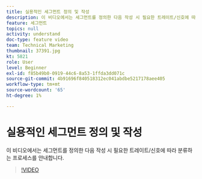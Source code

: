 ```yaml
---
title: 실용적인 세그먼트 정의 및 작성
description: 이 비디오에서는 세그먼트를 정의한 다음 작성 시 필요한 트레이트/신호에 따라 분류하는 프로세스를 안내합니다.
feature: 세그먼트
topics: null
activity: understand
doc-type: feature video
team: Technical Marketing
thumbnail: 37391.jpg
kt: 5821
role: User
level: Beginner
exl-id: f85b49b0-0919-44c6-8a53-1ffda3dd071c
source-git-commit: 4b91696f840518312ec041abdbe5217178aee405
workflow-type: tm+mt
source-wordcount: '65'
ht-degree: 1%

---
```


# 실용적인 세그먼트 정의 및 작성

이 비디오에서는 세그먼트를 정의한 다음 작성 시 필요한 트레이트/신호에 따라 분류하는 프로세스를 안내합니다.

>[!VIDEO](https://video.tv.adobe.com/v/37391/?quality=12&learn=on)

